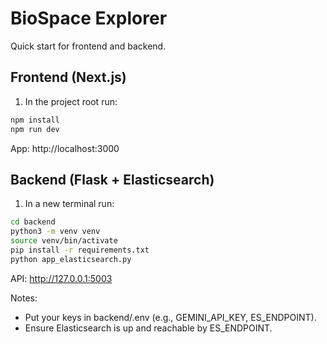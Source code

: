 # BioSpace Explorer

Quick start for frontend and backend.

## Frontend (Next.js)

1. In the project root run:
```bash
npm install
npm run dev
```
App: http://localhost:3000

## Backend (Flask + Elasticsearch)

1. In a new terminal run:
```bash
cd backend
python3 -m venv venv
source venv/bin/activate
pip install -r requirements.txt
python app_elasticsearch.py
```
API: http://127.0.0.1:5003

Notes:
- Put your keys in backend/.env (e.g., GEMINI_API_KEY, ES_ENDPOINT).
- Ensure Elasticsearch is up and reachable by ES_ENDPOINT.
